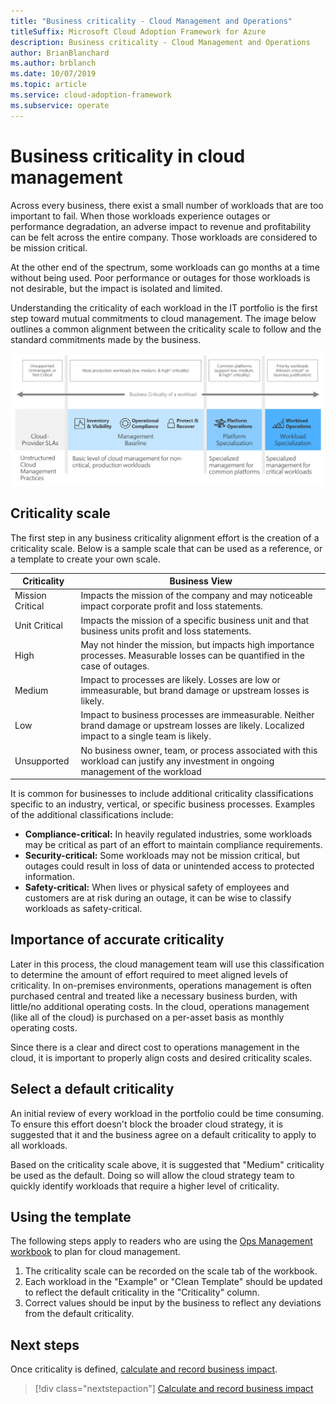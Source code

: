 ```yaml
---
title: "Business criticality - Cloud Management and Operations"
titleSuffix: Microsoft Cloud Adoption Framework for Azure
description: Business criticality - Cloud Management and Operations
author: BrianBlanchard
ms.author: brblanch
ms.date: 10/07/2019
ms.topic: article
ms.service: cloud-adoption-framework
ms.subservice: operate
---
```


# Business criticality in cloud management

Across every business, there exist a small number of workloads that are too important to fail. When those workloads experience outages or performance degradation, an adverse impact to revenue and profitability can be felt across the entire company. Those workloads are considered to be mission critical.

At the other end of the spectrum, some workloads can go months at a time without being used. Poor performance or outages for those workloads is not desirable, but the impact is isolated and limited.

Understanding the criticality of each workload in the IT portfolio is the first step toward mutual commitments to cloud management.
The image below outlines a common alignment between the criticality scale to follow and the standard commitments made by the business.

![Criticality and management level alignment](../../_images/manage/cloud-criticality-alignment.png)

## Criticality scale

The first step in any business criticality alignment effort is the creation of a criticality scale. Below is a sample scale that can be used as a reference, or a template to create your own scale.

|Criticality  |Business View  |
|---------|---------|
|Mission Critical|Impacts the mission of the company and may noticeable impact corporate profit and loss statements.|
|Unit Critical|Impacts the mission of a specific business unit and that business units profit and loss statements.|
|High|May not hinder the mission, but impacts high importance processes. Measurable losses can be quantified in the case of outages.|
|Medium|Impact to processes are likely. Losses are low or immeasurable, but brand damage or upstream losses is likely.|
|Low|Impact to business processes are immeasurable. Neither brand damage or upstream losses are likely. Localized impact to a single team is likely.|
|Unsupported|No business owner, team, or process associated with this workload can justify any investment in ongoing management of the workload|

It is common for businesses to include additional criticality classifications specific to an industry, vertical, or specific business processes. Examples of the additional classifications include:

- **Compliance-critical:** In heavily regulated industries, some workloads may be critical as part of an effort to maintain compliance requirements.
- **Security-critical:** Some workloads may not be mission critical, but outages could result in loss of data or unintended access to protected information.
- **Safety-critical:** When lives or physical safety of employees and customers are at risk during an outage, it can be wise to classify workloads as safety-critical.

## Importance of accurate criticality

Later in this process, the cloud management team will use this classification to determine the amount of effort required to meet aligned levels of criticality. In on-premises environments, operations management is often purchased central and treated like a necessary business burden, with little/no additional operating costs. In the cloud, operations management (like all of the cloud) is purchased on a per-asset basis as monthly operating costs.

Since there is a clear and direct cost to operations management in the cloud, it is important to properly align costs and desired criticality scales.

## Select a default criticality

An initial review of every workload in the portfolio could be time consuming. To ensure this effort doesn't block the broader cloud strategy, it is suggested that it and the business agree on a default criticality to apply to all workloads.

Based on the criticality scale above, it is suggested that "Medium" criticality be used as the default. Doing so will allow the cloud strategy team to quickly identify workloads that require a higher level of criticality.

## Using the template

The following steps apply to readers who are using the [Ops Management workbook](https://raw.githubusercontent.com/microsoft/CloudAdoptionFramework/master/manage/opsmanagementworkbook.xlsx) to plan for cloud management.

1. The criticality scale can be recorded on the scale tab of the workbook.
2. Each workload in the "Example" or "Clean Template" should be updated to reflect the default criticality in the "Criticality" column.
3. Correct values should be input by the business to reflect any deviations from the default criticality.

## Next steps

Once criticality is defined, [calculate and record business impact](./impact.md).

> [!div class="nextstepaction"]
> [Calculate and record business impact](./impact.md)
